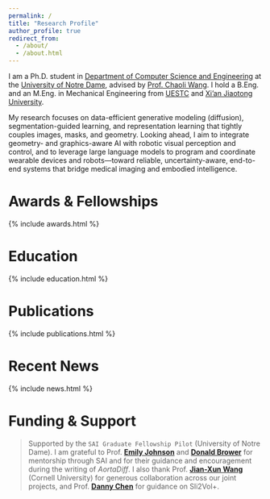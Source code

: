 ```yaml
---
permalink: /
title: "Research Profile"
author_profile: true
redirect_from: 
  - /about/
  - /about.html
---
```


I am a Ph.D. student in [Department of Computer Science and Engineering](https://cse.nd.edu/) at the [University of Notre Dame](https://www.nd.edu/), advised by [Prof. Chaoli Wang](https://sites.nd.edu/chaoli-wang/). I hold a B.Eng. and an M.Eng. in Mechanical Engineering from [UESTC](https://www.smee.uestc.edu.cn/) and [Xi’an Jiaotong University](https://mec.xjtu.edu.cn/). 

My research focuses on data-efficient generative modeling (diffusion), segmentation-guided learning, and representation learning that tightly couples images, masks, and geometry. Looking ahead, I aim to integrate geometry- and graphics-aware AI with robotic visual perception and control, and to leverage large language models to program and coordinate wearable devices and robots—toward reliable, uncertainty-aware, end-to-end systems that bridge medical imaging and embodied intelligence.

Awards & Fellowships
======
{% include awards.html %}

Education
======
{% include education.html %}

Publications
======
{% include publications.html %}

Recent News
======
{% include news.html %}

Funding & Support
======
> Supported by the `SAI Graduate Fellowship Pilot` (University of Notre Dame). I am grateful to Prof. [**Emily Johnson**](https://engineering.nd.edu/faculty/emily-johnson/) and [**Donald Brower**](https://research.nd.edu/people/donald-brower/) for mentorship through SAI and for their guidance and encouragement during the writing of *AortaDiff*. I also thank Prof. [**Jian-Xun Wang**](https://www.engineering.cornell.edu/people/jian-xun-wang/) (Cornell University) for generous collaboration across our joint projects, and Prof. [**Danny Chen**](https://engineering.nd.edu/faculty/danny-chen/) for guidance on Sli2Vol+.


